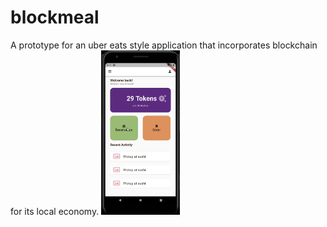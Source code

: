 # blockmeal

A prototype for an uber eats style application that incorporates blockchain for its local economy.
<img src="main.png" width=25% height=25%>
